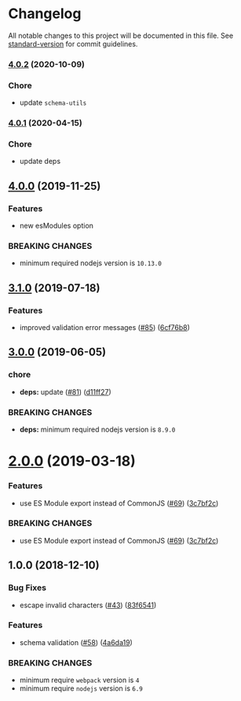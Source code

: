 # Changelog

All notable changes to this project will be documented in this file. See [standard-version](https://github.com/conventional-changelog/standard-version) for commit guidelines.

### [4.0.2](https://github.com/webpack-contrib/webpack-hhvm-php-loader/compare/v4.0.1...v4.0.2) (2020-10-09)

### Chore

* update `schema-utils`

### [4.0.1](https://github.com/webpack-contrib/webpack-hhvm-php-loader/compare/v4.0.0...v4.0.1) (2020-04-15)


### Chore

* update deps

## [4.0.0](https://github.com/webpack-contrib/webpack-hhvm-php-loader/compare/v3.1.0...v4.0.0) (2019-11-25)


### Features

* new esModules option


### BREAKING CHANGES

* minimum required nodejs version is `10.13.0`



## [3.1.0](https://github.com/webpack-contrib/webpack-hhvm-php-loader/compare/v3.0.0...v3.1.0) (2019-07-18)


### Features

* improved validation error messages ([#85](https://github.com/webpack-contrib/webpack-hhvm-php-loader/issues/85)) ([6cf76b8](https://github.com/webpack-contrib/webpack-hhvm-php-loader/commit/6cf76b8))



## [3.0.0](https://github.com/webpack-contrib/webpack-hhvm-php-loader/compare/v2.0.0...v3.0.0) (2019-06-05)


### chore

* **deps:** update ([#81](https://github.com/webpack-contrib/webpack-hhvm-php-loader/issues/81)) ([d11ff27](https://github.com/webpack-contrib/webpack-hhvm-php-loader/commit/d11ff27))


### BREAKING CHANGES

* **deps:** minimum required nodejs version is `8.9.0`



<a name="2.0.0"></a>
# [2.0.0](https://github.com/webpack-contrib/webpack-hhvm-php-loader/compare/v1.0.0...v2.0.0) (2019-03-18)


### Features

* use ES Module export instead of CommonJS ([#69](https://github.com/webpack-contrib/webpack-hhvm-php-loader/issues/69)) ([3c7bf2c](https://github.com/webpack-contrib/webpack-hhvm-php-loader/commit/3c7bf2c))


### BREAKING CHANGES

* use ES Module export instead of CommonJS ([#69](https://github.com/webpack-contrib/webpack-hhvm-php-loader/issues/69)) ([3c7bf2c](https://github.com/webpack-contrib/webpack-hhvm-php-loader/commit/3c7bf2c))



<a name="1.0.0"></a>
## 1.0.0 (2018-12-10)


### Bug Fixes

* escape invalid characters ([#43](https://github.com/webpack-contrib/webpack-hhvm-php-loader/issues/43)) ([83f6541](https://github.com/webpack-contrib/webpack-hhvm-php-loader/commit/83f6541))

### Features

* schema validation ([#58](https://github.com/webpack-contrib/webpack-hhvm-php-loader/issues/58)) ([4a6da19](https://github.com/webpack-contrib/webpack-hhvm-php-loader/commit/4a6da19))


### BREAKING CHANGES

* minimum require `webpack` version is `4`
* minimum require `nodejs` version is `6.9`
